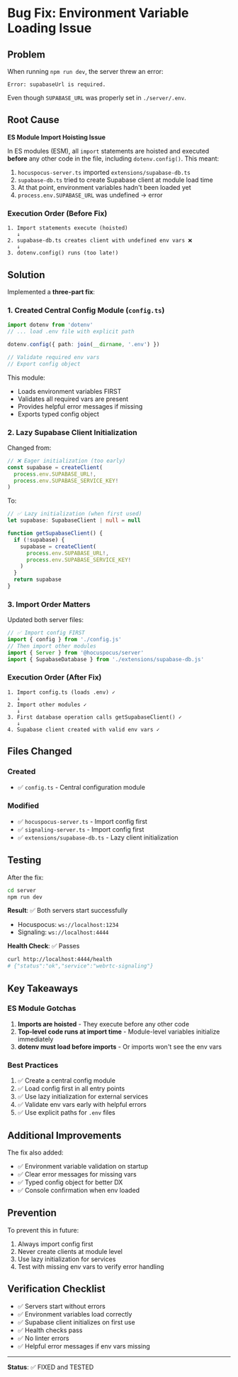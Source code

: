 # Bug Fix: Environment Variable Loading Issue

## Problem

When running `npm run dev`, the server threw an error:
```
Error: supabaseUrl is required.
```

Even though `SUPABASE_URL` was properly set in `./server/.env`.

## Root Cause

**ES Module Import Hoisting Issue**

In ES modules (ESM), all `import` statements are hoisted and executed **before** any other code in the file, including `dotenv.config()`. This meant:

1. `hocuspocus-server.ts` imported `extensions/supabase-db.ts`
2. `supabase-db.ts` tried to create Supabase client at module load time
3. At that point, environment variables hadn't been loaded yet
4. `process.env.SUPABASE_URL` was undefined → error

### Execution Order (Before Fix)
```
1. Import statements execute (hoisted)
   ↓
2. supabase-db.ts creates client with undefined env vars ❌
   ↓
3. dotenv.config() runs (too late!)
```

## Solution

Implemented a **three-part fix**:

### 1. Created Central Config Module (`config.ts`)

```typescript
import dotenv from 'dotenv'
// ... load .env file with explicit path

dotenv.config({ path: join(__dirname, '.env') })

// Validate required env vars
// Export config object
```

This module:
- Loads environment variables FIRST
- Validates all required vars are present
- Provides helpful error messages if missing
- Exports typed config object

### 2. Lazy Supabase Client Initialization

Changed from:
```typescript
// ❌ Eager initialization (too early)
const supabase = createClient(
  process.env.SUPABASE_URL!,
  process.env.SUPABASE_SERVICE_KEY!
)
```

To:
```typescript
// ✅ Lazy initialization (when first used)
let supabase: SupabaseClient | null = null

function getSupabaseClient() {
  if (!supabase) {
    supabase = createClient(
      process.env.SUPABASE_URL!,
      process.env.SUPABASE_SERVICE_KEY!
    )
  }
  return supabase
}
```

### 3. Import Order Matters

Updated both server files:
```typescript
// ✅ Import config FIRST
import { config } from './config.js'
// Then import other modules
import { Server } from '@hocuspocus/server'
import { SupabaseDatabase } from './extensions/supabase-db.js'
```

### Execution Order (After Fix)
```
1. Import config.ts (loads .env) ✓
   ↓
2. Import other modules ✓
   ↓
3. First database operation calls getSupabaseClient() ✓
   ↓
4. Supabase client created with valid env vars ✓
```

## Files Changed

### Created
- ✅ `config.ts` - Central configuration module

### Modified
- ✅ `hocuspocus-server.ts` - Import config first
- ✅ `signaling-server.ts` - Import config first  
- ✅ `extensions/supabase-db.ts` - Lazy client initialization

## Testing

After the fix:
```bash
cd server
npm run dev
```

**Result**: ✅ Both servers start successfully
- Hocuspocus: `ws://localhost:1234`
- Signaling: `ws://localhost:4444`

**Health Check**: ✅ Passes
```bash
curl http://localhost:4444/health
# {"status":"ok","service":"webrtc-signaling"}
```

## Key Takeaways

### ES Module Gotchas
1. **Imports are hoisted** - They execute before any other code
2. **Top-level code runs at import time** - Module-level variables initialize immediately
3. **dotenv must load before imports** - Or imports won't see the env vars

### Best Practices
1. ✅ Create a central config module
2. ✅ Load config first in all entry points
3. ✅ Use lazy initialization for external services
4. ✅ Validate env vars early with helpful errors
5. ✅ Use explicit paths for `.env` files

## Additional Improvements

The fix also added:
- ✅ Environment variable validation on startup
- ✅ Clear error messages for missing vars
- ✅ Typed config object for better DX
- ✅ Console confirmation when env loaded

## Prevention

To prevent this in future:
1. Always import config first
2. Never create clients at module level
3. Use lazy initialization for services
4. Test with missing env vars to verify error handling

## Verification Checklist

- ✅ Servers start without errors
- ✅ Environment variables load correctly
- ✅ Supabase client initializes on first use
- ✅ Health checks pass
- ✅ No linter errors
- ✅ Helpful error messages if env vars missing

---

**Status**: ✅ FIXED and TESTED

